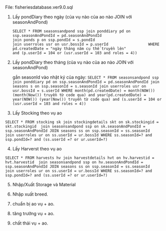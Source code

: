 File: fisheriesdatabase.ver9.0.sql
1. Lấy pondDiary theo ngày (của vụ nào của ao nào JOIN với seasonAndPond)

    `SELECT * FROM seasonsandpond ssp join ponddiary pd on ssp.seasonAndPondId = pd.seasonAndPondId 								
		join ponds p on ssp.pondId = s.pondId                                  
		join userroles usr on usr.bossId = p.userId                 
		WHERE pd.createdDate = "ngày tháng năm cụ thể truyền lên"                         
		and (p.userId = 104 or (usr.userId = 103 and roles = 4))`

2. Lấy pondDiary theo tháng (của vụ nào của ao nào JOIN với seasonAndPond)

    gắn seasonId vào nhật ký của ngày:
    `SELECT * FROM seasonsandpond ssp join ponddiary pd on ssp.seasonAndPondId = pd.seasonAndPondId
								join seasons s on ssp.seasonId = s.seasonId
								join userroles usr on usr.bossId = s.userId
            WHERE month(pd.createdDate) = month(NOW()) (month(Now()) truyền từ code qua)
                and year(pd.createdDate) = year(NOW()) (year(Now()) truyền từ code qua)
                and (s.userId = 104 or (usr.userId = 103 and roles = 4))`

3. Lấy Stocking theo vụ ao

`SELECT * FROM stocking sk join stockingdetails skt on sk.stockingid = skt.stockingid 
						join seasonsandpond ssp on sk.seasonAndPondId = ssp.seasonAndPondId
						JOIN seasons ss on ssp.seasonId = ss.seasonId 
                        join userroles ur on ss.userId = ur.bossId
         WHERE ss.seasonId=? and ssp.pondId=? and (ss.userId =? or ur.userId=?)`

4. Lấy Harverst theo vụ ao

`SELECT * FROM harvests hv join harvestdetails hvt on hv.harvestid = hvt.harvestid 
						join seasonsandpond ssp on hv.seasonAndPondId = ssp.seasonAndPondId
						JOIN seasons ss on ssp.seasonId = ss.seasonId 
                        join userroles ur on ss.userId = ur.bossId
         WHERE ss.seasonId=? and ssp.pondId=? and (ss.userId =? or ur.userId=?)`

5. Nhập/Xuất Storage và Material



6. Nhập xuất breed.
7. chuẩn bị ao vụ + ao.


8. tăng trưởng vụ + ao.
9. chất thải vụ + ao.
